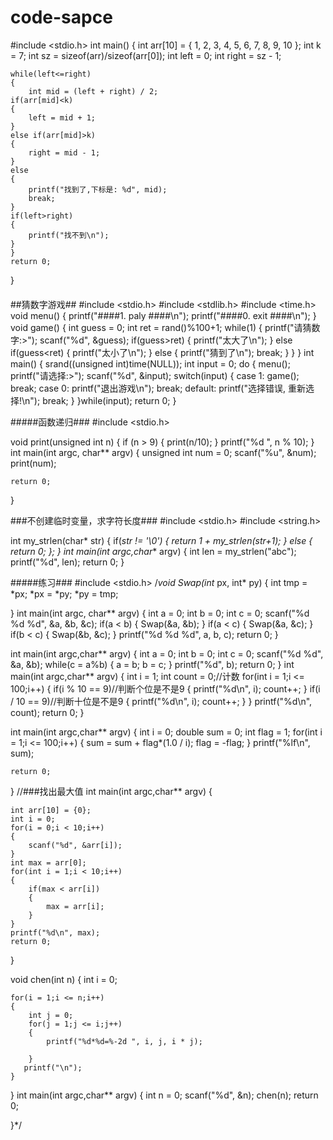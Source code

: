 # code-sapce

#include <stdio.h>
int main()
{
    int arr[10] = { 1, 2, 3, 4, 5, 6, 7, 8, 9, 10 };
    int k = 7;
    int sz = sizeof(arr)/sizeof(arr[0]);
    int left = 0;
    int right = sz - 1;
    
    while(left<=right)
    {
        int mid = (left + right) / 2;
    if(arr[mid]<k)
    {
        left = mid + 1;
    }
    else if(arr[mid]>k)
    {
        right = mid - 1;
    }
    else
    {
        printf("找到了,下标是: %d", mid);
        break;
    }
    if(left>right)
    {
        printf("找不到\n");
    }
    }
    return 0;
}
####


##猜数字游戏##
#include <stdio.h>
#include <stdlib.h>
#include <time.h>
void menu()
{
   printf("####1. paly ####\n");
   printf("####0. exit  ####\n");
}
void game()
{
  int guess = 0;
  int ret = rand()%100+1;
  while(1)
    	{
    	  	printf("请猜数字:>");
    		  scanf("%d", &guess);
    		  if(guess>ret)
    			   {
        			 printf("太大了\n");
    			   }
    		  else if(guess<ret)
    			   {
        			 printf("太小了\n");
    			   }
    		  else
    			   {
        			 printf("猜到了\n");
           break;
    			   }
    	 }
}
int main()
{
    srand((unsigned int)time(NULL));
    int input = 0;
    do
    {
       menu();
       printf("请选择:>");
       scanf("%d", &input);
       switch(input)
        {
          case 1:
          	game();
          	break;
          case 0:
          	printf("退出游戏\n");
           break;
           default:
           printf("选择错误, 重新选择!\n");
           break;
        }
    }while(input);
    return 0;
 }

#####函数递归###
#include <stdio.h>

void print(unsigned int n)
	{
        if (n > 9)
    	{
            print(n/10);
        }
        printf("%d ", n % 10);
    }
int main(int argc, char** argv)
  {
    unsigned int num = 0;
    scanf("%u", &num);
    print(num);
    
    return 0;
  }

###不创建临时变量，求字符长度###
#include <stdio.h>
#include <string.h>


int my_strlen(char* str)
    {
        if(*str != '\0')
        {
            return 1 + my_strlen(str+1);
        }
        else
        {
            return 0;
        };
    }
    int main(int argc,char** argv) 
    {
    int len = my_strlen("abc");
    printf("%d", len);
    return 0;
  }

#####练习###
#include <stdio.h>
/*void Swap(int* px, int* py)
{
    int tmp = *px;
    *px = *py;
    *py = tmp;
    
}
int main(int argc, char** argv)
 {
     int a = 0;
     int b = 0;
     int c = 0;
     scanf("%d  %d %d", &a, &b, &c);
     if(a < b)
     {
         Swap(&a, &b);
     }
     if(a < c)
     {
         Swap(&a, &c);
     }
     if(b < c)
     {
         Swap(&b, &c);
     }
     printf("%d %d %d", a, b, c);
     return 0;
  }

int main(int argc,char** argv)
{
    int a = 0;
    int b = 0;
    int c = 0;
    scanf("%d %d", &a, &b);
    while(c = a%b)
    {
        a = b;
        b = c;
    }
    printf("%d", b);
    return 0;
}
int main(int argc,char** argv) 
{
    int i = 1;
    int count = 0;//计数
    for(int i = 1;i <= 100;i++) 
    {
        if(i % 10 == 9)//判断个位是不是9
        {
            printf("%d\n", i);
       	 count++;
        }
        if(i / 10 == 9)//判断十位是不是9
        {
            printf("%d\n", i);
       	 count++;
        }
    }
   printf("%d\n", count);
    return 0;
}

int main(int argc,char** argv) 
{
    int i = 0;
    double sum = 0;
    int flag = 1;
    for(int i = 1;i <= 100;i++) 
    {
        sum = sum + flag*(1.0 / i);
        flag = -flag;
    }
    printf("%lf\n", sum);
    
    return 0;
}
//###找出最大值
int main(int argc,char** argv) 
{
    
    int arr[10] = {0};
    int i = 0;
    for(i = 0;i < 10;i++) 
    {
        scanf("%d", &arr[i]);
    }
    int max = arr[0];
    for(int i = 1;i < 10;i++) 
    {
        if(max < arr[i])
        {
            max = arr[i];
        }
    }
    printf("%d\n", max);
    return 0;
}

void chen(int n)
{
    int i = 0;
    
    for(i = 1;i <= n;i++) 
    {
        int j = 0;
        for(j = 1;j <= i;j++) 
        {
            printf("%d*%d=%-2d ", i, j, i * j);
            
        }
       printf("\n");
    }
}
int main(int argc,char** argv) 
{
    int n = 0;
    scanf("%d", &n);
    chen(n);
    return 0;
    
    
}*/